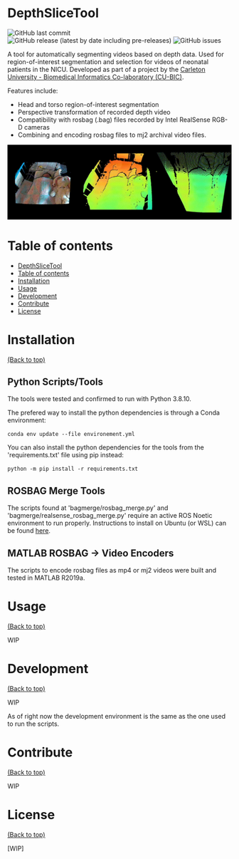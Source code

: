 <!-- Add banner here -->
<!-- ![Banner]() -->

# DepthSliceTool

<!-- Add buttons here -->

![GitHub last commit](https://img.shields.io/github/last-commit/zeinhajjali/DepthSliceTool)
![GitHub release (latest by date including pre-releases)](https://img.shields.io/github/v/release/zeinhajjali/DepthSliceTool?include_prereleases)
![GitHub issues](https://img.shields.io/github/issues/zeinhajjali/DepthSliceTool)

<!-- Describe your project in brief -->

A tool for automatically segmenting videos based on depth data. Used for region-of-interest segmentation and selection for videos of neonatal patients in the NICU. Developed as part of a project by the [Carleton University - Biomedical Informatics Co-laboratory (CU-BIC)](https://cu-bic.ca/).

Features include:

- Head and torso region-of-interest segmentation
- Perspective transformation of recorded depth video
- Compatibility with rosbag (.bag) files recorded by Intel RealSense RGB-D cameras
- Combining and encoding rosbag files to mj2 archival video files.

![Demo GIF](staticFiles/demo.gif)

# Table of contents

- [DepthSliceTool](#depthslicetool)
- [Table of contents](#table-of-contents)
- [Installation](#installation)
- [Usage](#usage)
- [Development](#development)
- [Contribute](#contribute)
- [License](#license)

# Installation
[(Back to top)](#table-of-contents)

## Python Scripts/Tools

The tools were tested and confirmed to run with Python 3.8.10.

The prefered way to install the python dependencies is through a Conda environment:
```
conda env update --file environement.yml
```

You can also install the python dependencies for the tools from the 'requirements.txt' file using pip instead:
```
python -m pip install -r requirements.txt
```

## ROSBAG Merge Tools

The scripts found at 'bagmerge/rosbag_merge.py' and 'bagmerge/realsense_rosbag_merge.py' require an active ROS Noetic environment to run properly. Instructions to install on Ubuntu (or WSL) can be found [here](http://wiki.ros.org/noetic/Installation/Ubuntu).

## MATLAB ROSBAG -> Video Encoders

The scripts to encode rosbag files as mp4 or mj2 videos were built and tested in MATLAB R2019a.

# Usage
[(Back to top)](#table-of-contents)

WIP

# Development
[(Back to top)](#table-of-contents)

WIP

As of right now the development environment is the same as the one used to run the scripts.

# Contribute
[(Back to top)](#table-of-contents)

WIP

# License
[(Back to top)](#table-of-contents)

[WIP]

<!-- Add the footer here -->

<!-- ![Footer]() -->
